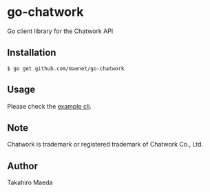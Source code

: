 # go-chatwork

Go client library for the Chatwork API

## Installation

```
$ go get github.com/maenet/go-chatwork
```

## Usage

Please check the [example cli](https://github.com/maenet/go-chatwork/blob/main/cmd/sendmessage/main.go).

## Note

Chatwork is trademark or registered trademark of Chatwork Co., Ltd.

## Author

Takahiro Maeda
